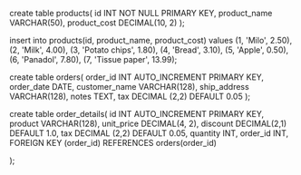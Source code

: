 create table products(
id INT NOT NULL PRIMARY KEY,
product_name VARCHAR(50),
product_cost DECIMAL(10, 2)
);

insert into products(id, product_name, product_cost)
values
(1, 'Milo', 2.50), 
(2, 'Milk', 4.00),
(3, 'Potato chips', 1.80),
(4, 'Bread', 3.10),
(5, 'Apple', 0.50),
(6, 'Panadol', 7.80),
(7, 'Tissue paper', 13.99);

create table orders(
    order_id INT AUTO_INCREMENT PRIMARY KEY,
    order_date DATE,
    customer_name VARCHAR(128),
    ship_address VARCHAR(128),
    notes TEXT,
    tax DECIMAL (2,2) DEFAULT 0.05
);

create table order_details(
    id INT AUTO_INCREMENT PRIMARY KEY,
    product VARCHAR(128),
    unit_price DECIMAL(4, 2),
    discount DECIMAL(2,1) DEFAULT 1.0,
    tax DECIMAL (2,2) DEFAULT 0.05,
    quantity INT,
    order_id INT, 
    FOREIGN KEY (order_id) REFERENCES orders(order_id)

);